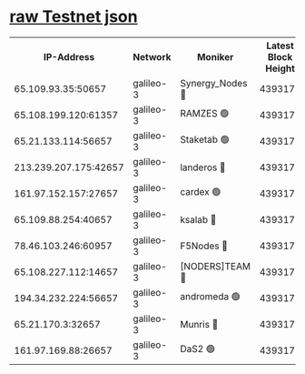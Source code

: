 [raw Testnet json](https://rpc-check.androt.stavr.tech/androt/rpcandrot_result.json)
=

<table><tr><th>IP-Address</th><th>Network</th><th>Moniker</th><th>Latest Block Height</th><th>Earliest Block Height</th><th>Catching Up</th><th>Tx Index</th><th>Voting Power</th><th>Scan Time</th></tr><tr><td>65.109.93.35:50657</td><td>galileo-3</td><td>Synergy_Nodes 🔴</td><td>4393175</td><td>0</td><td>False</td><td>on</td><td>960605</td><td>2023-12-26T21:54:02.427232438UTC</td></tr><tr><td>65.108.199.120:61357</td><td>galileo-3</td><td>RAMZES 🟢</td><td>4393173</td><td>1</td><td>False</td><td>on</td><td>0</td><td>2023-12-26T21:53:48.991822015UTC</td></tr><tr><td>65.21.133.114:56657</td><td>galileo-3</td><td>Staketab 🟢</td><td>4393175</td><td>90001</td><td>False</td><td>on</td><td>0</td><td>2023-12-26T21:54:03.396498183UTC</td></tr><tr><td>213.239.207.175:42657</td><td>galileo-3</td><td>landeros 🔴</td><td>4393171</td><td>2642001</td><td>False</td><td>on</td><td>73</td><td>2023-12-26T21:53:36.522799869UTC</td></tr><tr><td>161.97.152.157:27657</td><td>galileo-3</td><td>cardex 🟢</td><td>4393175</td><td>2945323</td><td>False</td><td>on</td><td>0</td><td>2023-12-26T21:54:02.814339957UTC</td></tr><tr><td>65.109.88.254:40657</td><td>galileo-3</td><td>ksalab 🔴</td><td>4393173</td><td>3000356</td><td>False</td><td>on</td><td>31618</td><td>2023-12-26T21:53:44.574166992UTC</td></tr><tr><td>78.46.103.246:60957</td><td>galileo-3</td><td>F5Nodes 🔴</td><td>4393175</td><td>3057001</td><td>False</td><td>off</td><td>24</td><td>2023-12-26T21:54:03.069063672UTC</td></tr><tr><td>65.108.227.112:14657</td><td>galileo-3</td><td>[NODERS]TEAM 🔴</td><td>4393171</td><td>3176323</td><td>False</td><td>on</td><td>959621</td><td>2023-12-26T21:53:36.869071535UTC</td></tr><tr><td>194.34.232.224:56657</td><td>galileo-3</td><td>andromeda 🟢</td><td>4393172</td><td>4293172</td><td>False</td><td>off</td><td>0</td><td>2023-12-26T21:53:43.719632751UTC</td></tr><tr><td>65.21.170.3:32657</td><td>galileo-3</td><td>Munris 🔴</td><td>4393173</td><td>4293173</td><td>False</td><td>off</td><td>416</td><td>2023-12-26T21:53:53.849122199UTC</td></tr><tr><td>161.97.169.88:26657</td><td>galileo-3</td><td>DaS2 🟢</td><td>4393173</td><td>4326001</td><td>False</td><td>on</td><td>0</td><td>2023-12-26T21:53:44.221695685UTC</td></tr></table>
